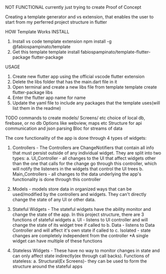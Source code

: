 
NOT FUNCTIONAL
currently just trying to create Proof of Concept

Creating a template generator and vs extension, 
that enables the user to start from my perferred project structure in flutter

HOW Template Works
INSTALL
1. Install vs code template extension
npm install -g @fabiospampinato/template
2. Get this template
template install fabiospampinato/template-flutter-package flutter-package

USAGE
1. Create new flutter app using the official vscode flutter extension 
2. Delete the libs folder that has the main.dart file in it
3. Open terminal and create a new libs file from template
template create flutter-package libs
4. Enter the flutter app name for name
5. Update the yaml file to include any packages that the template uses(will list them in the readme)

TODO
commands to create models/ Screens/ etc
choice of local db, firebase, or no db
Options like webview, maps etc
Structure for api communication and json parsing
Bloc for streams of data


The core functionality of the app is done through 4 types of widgets:

1. Controllers - The Controllers are ChangeNotifiers that contain all info that must persist outside of any individual widget. They are split into two types:
    a. UI_Controller - all changes to the UI that     affect widgets other than the one that calls for the change go through this controller, which will notify the listeners in the widgets that control the UI trees
    b. Main_Controllers - all changes to the data underlying the app's functionality is done through this controller


2. Models - models store data in organized ways that can be used/modified by the controllers and widgets. They can't directly change the state of any UI or other data.

3. Stateful Widgets - The stateful widgets have the ability monitor and change the state of the app. In this project structure, there are 3 functions of stateful widgets
    a. UI - listens to UI controller and will change the state of its widget tree if called to
    b. Data - listens to Data Controller and will affect it's own state if called to
    c. Isolated - state changes are completely independent from the controller
    *A single widget can have multiple of these functions

4. Stateless Widgets - These have no way to monitor changes in state and can only affect state indirectly(ex through call backs). Functions of stateless:
    a. Structural(Ex Screens)- they can be used to form the structure around the stateful apps


